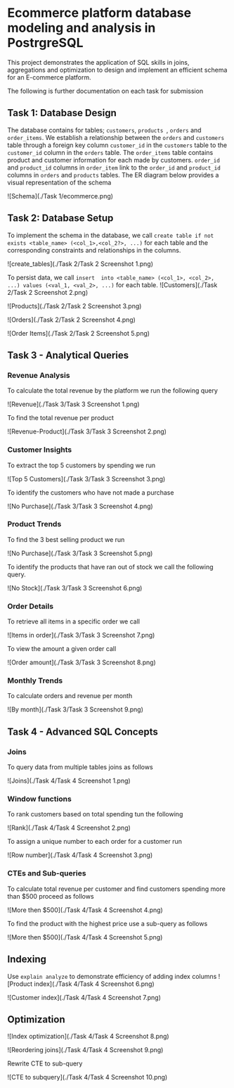 # Ecommerce platform database modeling and analysis in PostrgreSQL
This project demonstrates the application of SQL skills in joins,
aggregations and optimization to design and implement an efficient schema 
for an E-commerce platform. 

The following is further documentation on each task for submission

## Task 1: Database Design
The database contains for tables; `customers`, `products `, `orders` and `order_items`.
We establish a relationship between the `orders` and `customers` table through a
foreign key column `customer_id` in the `customers` table to the `customer_id` column in
the `orders` table. 
The `order_items` table contains product and  customer information for each made by 
customers. `order_id` and `product_id` columns in `order_item` link to the `order_id`
and `product_id` columns in `orders` and `products` tables. The ER diagram below provides 
a visual representation of the schema

![Schema](./Task 1/ecommerce.png)

## Task 2: Database Setup
To implement the schema in the database, 
we call `create table if not exists <table_name> (<col_1>,<col_2?>, ...)` for each table 
and the corresponding constraints and relationships in the columns. 

![create_tables](./Task 2/Task 2 Screenshot 1.png)

To persist data, 
we call `insert  into <table_name> (<col_1>, <col_2>, ...) values (<val_1, <val_2>, ...)` for each table.
![Customers](./Task 2/Task 2 Screenshot 2.png)

![Products](./Task 2/Task 2 Screenshot 3.png)

![Orders](./Task 2/Task 2 Screenshot 4.png)

![Order Items](./Task 2/Task 2 Screenshot 5.png)

## Task 3 - Analytical Queries
### Revenue Analysis
To calculate the total revenue by the platform we run the following query

![Revenue](./Task 3/Task 3 Screenshot 1.png)

To find the total revenue per product

![Revenue-Product](./Task 3/Task 3 Screenshot 2.png)

### Customer Insights
To extract the top 5 customers by spending we run

![Top 5 Customers](./Task 3/Task 3 Screenshot 3.png)

To identify the customers who have not made a purchase 

![No Purchase](./Task 3/Task 3 Screenshot 4.png)

### Product Trends
To find the 3 best selling product we run

![No Purchase](./Task 3/Task 3 Screenshot 5.png)

To identify the products that have ran out of stock we call the following query.

![No Stock](./Task 3/Task 3 Screenshot 6.png)

### Order Details
To retrieve all items in a specific order we call 

![Items in order](./Task 3/Task 3 Screenshot 7.png)

To view the amount a given order call

![Order amount](./Task 3/Task 3 Screenshot 8.png)

### Monthly Trends
To calculate orders and revenue per month

![By month](./Task 3/Task 3 Screenshot 9.png)

## Task 4 - Advanced SQL Concepts
### Joins
To query data from multiple tables joins as follows

![Joins](./Task 4/Task 4 Screenshot 1.png)

### Window functions
To rank customers based on total spending tun the following

![Rank](./Task 4/Task 4 Screenshot 2.png)

To assign a unique number to each order for a customer run

![Row number](./Task 4/Task 4 Screenshot 3.png)

### CTEs and Sub-queries
To calculate total revenue per customer and find customers spending
more than $500 proceed as follows

![More then $500](./Task 4/Task 4 Screenshot 4.png)

To find the product with the highest price use a sub-query as follows

![More then $500](./Task 4/Task 4 Screenshot 5.png)

## Indexing
Use `explain analyze` to demonstrate efficiency of adding index columns
![Product index](./Task 4/Task 4 Screenshot 6.png)

![Customer index](./Task 4/Task 4 Screenshot 7.png)

## Optimization
![Index optimization](./Task 4/Task 4 Screenshot 8.png)

![Reordering joins](./Task 4/Task 4 Screenshot 9.png)

Rewrite CTE to sub-query

![CTE to subquery](./Task 4/Task 4 Screenshot 10.png)


























 


